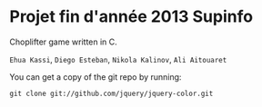 ﻿Projet fin d'année 2013 Supinfo
==========

Choplifter game written in C.

```Ehua Kassi```, ```Diego Esteban```, ```Nikola Kalinov```, ```Ali Aitouaret```

You can get a copy of the git repo by running:

```shell
git clone git://github.com/jquery/jquery-color.git
```